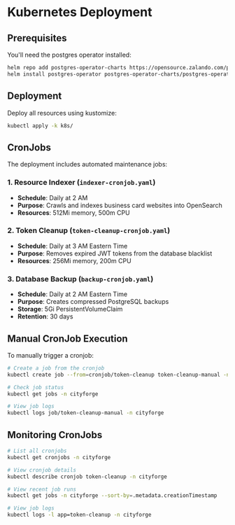 # Kubernetes Deployment

## Prerequisites

You'll need the postgres operator installed:

```bash
helm repo add postgres-operator-charts https://opensource.zalando.com/postgres-operator/charts/postgres-operator
helm install postgres-operator postgres-operator-charts/postgres-operator
```

## Deployment

Deploy all resources using kustomize:

```bash
kubectl apply -k k8s/
```

## CronJobs

The deployment includes automated maintenance jobs:

### 1. Resource Indexer (`indexer-cronjob.yaml`)

- **Schedule**: Daily at 2 AM
- **Purpose**: Crawls and indexes business card websites into OpenSearch
- **Resources**: 512Mi memory, 500m CPU

### 2. Token Cleanup (`token-cleanup-cronjob.yaml`)

- **Schedule**: Daily at 3 AM Eastern Time
- **Purpose**: Removes expired JWT tokens from the database blacklist
- **Resources**: 256Mi memory, 200m CPU

### 3. Database Backup (`backup-cronjob.yaml`)

- **Schedule**: Daily at 2 AM Eastern Time
- **Purpose**: Creates compressed PostgreSQL backups
- **Storage**: 5Gi PersistentVolumeClaim
- **Retention**: 30 days

## Manual CronJob Execution

To manually trigger a cronjob:

```bash
# Create a job from the cronjob
kubectl create job --from=cronjob/token-cleanup token-cleanup-manual -n cityforge

# Check job status
kubectl get jobs -n cityforge

# View job logs
kubectl logs job/token-cleanup-manual -n cityforge
```

## Monitoring CronJobs

```bash
# List all cronjobs
kubectl get cronjobs -n cityforge

# View cronjob details
kubectl describe cronjob token-cleanup -n cityforge

# View recent job runs
kubectl get jobs -n cityforge --sort-by=.metadata.creationTimestamp

# View job logs
kubectl logs -l app=token-cleanup -n cityforge
```
